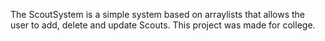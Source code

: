 The ScoutSystem is a simple system based on arraylists that allows the user to add, delete and update Scouts. This project was made for college.
